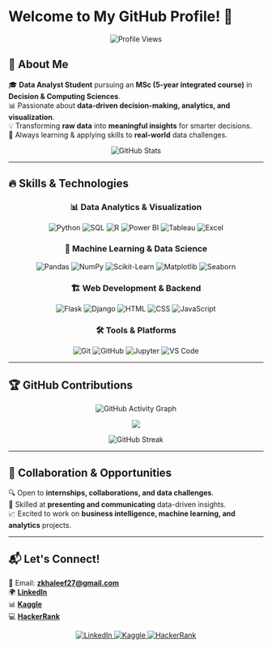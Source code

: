 # Welcome to My GitHub Profile! 👋

<p align="center">
  <img src="https://komarev.com/ghpvc/?username=KhaleefZ&label=Profile%20views&color=0e75b6&style=flat" alt="Profile Views" />
</p>

## 🚀 About Me  

🎓 **Data Analyst Student** pursuing an **MSc (5-year integrated course)** in **Decision & Computing Sciences**.  
📊 Passionate about **data-driven decision-making, analytics, and visualization**.  
💡 Transforming **raw data** into **meaningful insights** for smarter decisions.  
🌟 Always learning & applying skills to **real-world** data challenges.  

<p align="center">
  <img src="https://github-readme-stats.vercel.app/api?username=KhaleefZ&show_icons=true&theme=radical" alt="GitHub Stats" />
</p>

---

## 🔥 Skills & Technologies  

<div align="center">
  
### 📊 Data Analytics & Visualization  
![Python](https://img.shields.io/badge/-Python-3776AB?style=for-the-badge&logo=python&logoColor=white)
![SQL](https://img.shields.io/badge/-SQL-4479A1?style=for-the-badge&logo=postgresql&logoColor=white)
![R](https://img.shields.io/badge/-R-276DC3?style=for-the-badge&logo=r&logoColor=white)
![Power BI](https://img.shields.io/badge/-PowerBI-F2C811?style=for-the-badge&logo=powerbi&logoColor=black)
![Tableau](https://img.shields.io/badge/-Tableau-E97627?style=for-the-badge&logo=tableau&logoColor=white)
![Excel](https://img.shields.io/badge/-Excel-217346?style=for-the-badge&logo=microsoft-excel&logoColor=white)

### 🔬 Machine Learning & Data Science  
![Pandas](https://img.shields.io/badge/-Pandas-150458?style=for-the-badge&logo=pandas&logoColor=white)
![NumPy](https://img.shields.io/badge/-NumPy-013243?style=for-the-badge&logo=numpy&logoColor=white)
![Scikit-Learn](https://img.shields.io/badge/-Scikit_Learn-F7931E?style=for-the-badge&logo=scikit-learn&logoColor=white)
![Matplotlib](https://img.shields.io/badge/-Matplotlib-3776AB?style=for-the-badge&logo=matplotlib&logoColor=white)
![Seaborn](https://img.shields.io/badge/-Seaborn-3776AB?style=for-the-badge&logo=seaborn&logoColor=white)

### 🏗️ Web Development & Backend  
![Flask](https://img.shields.io/badge/-Flask-000000?style=for-the-badge&logo=flask&logoColor=white)
![Django](https://img.shields.io/badge/-Django-092E20?style=for-the-badge&logo=django&logoColor=white)
![HTML](https://img.shields.io/badge/-HTML-E34F26?style=for-the-badge&logo=html5&logoColor=white)
![CSS](https://img.shields.io/badge/-CSS-1572B6?style=for-the-badge&logo=css3&logoColor=white)
![JavaScript](https://img.shields.io/badge/-JavaScript-F7DF1E?style=for-the-badge&logo=javascript&logoColor=black)

### 🛠️ Tools & Platforms  
![Git](https://img.shields.io/badge/-Git-F05032?style=for-the-badge&logo=git&logoColor=white)
![GitHub](https://img.shields.io/badge/-GitHub-181717?style=for-the-badge&logo=github&logoColor=white)
![Jupyter](https://img.shields.io/badge/-Jupyter-F37626?style=for-the-badge&logo=jupyter&logoColor=white)
![VS Code](https://img.shields.io/badge/-VS_Code-007ACC?style=for-the-badge&logo=visual-studio-code&logoColor=white)

</div>

---

## 🏆 GitHub Contributions  

<p align="center">
  <img src="https://github-readme-activity-graph.vercel.app/graph?username=KhaleefZ&theme=radical" alt="GitHub Activity Graph" />
</p>

<p align="center">
  <img src="https://github-readme-stats.vercel.app/api/top-langs/?username=KhaleefZ&layout=compact&theme=radical" />
</p>

<p align="center">
  <img src="https://github-readme-streak-stats.demolab.com?user=KhaleefZ&theme=radical" alt="GitHub Streak" />
</p>

---

## 💼 Collaboration & Opportunities  

🔍 Open to **internships, collaborations, and data challenges**.  
📢 Skilled at **presenting and communicating** data-driven insights.  
📈 Excited to work on **business intelligence, machine learning, and analytics** projects.  

---

## 📬 Let's Connect!  

📧 Email: **zkhaleef27@gmail.com**  
🌍 **[LinkedIn](https://www.linkedin.com/in/khaleef-z)**  
📊 **[Kaggle](https://www.kaggle.com/zkhaleef)**  
💻 **[HackerRank](https://www.hackerrank.com/profile/h71762133026)**  

<p align="center">
  <a href="https://www.linkedin.com/in/khaleef-z" target="_blank">
    <img src="https://img.shields.io/badge/-LinkedIn-0077B5?style=for-the-badge&logo=linkedin&logoColor=white" alt="LinkedIn" />
  </a>
  <a href="https://www.kaggle.com/zkhaleef" target="_blank">
    <img src="https://img.shields.io/badge/-Kaggle-20BEFF?style=for-the-badge&logo=kaggle&logoColor=white" alt="Kaggle" />
  </a>
  <a href="https://www.hackerrank.com/profile/h71762133026" target="_blank">
    <img src="https://img.shields.io/badge/-HackerRank-2EC866?style=for-the-badge&logo=hackerrank&logoColor=white" alt="HackerRank" />
  </a>
</p>

